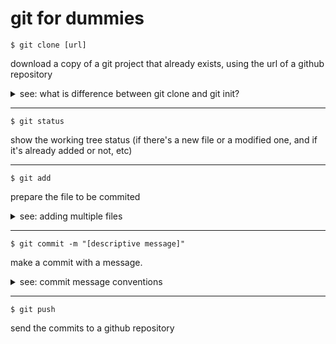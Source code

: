 # git for dummies

```
$ git clone [url]
```

download a copy of a git project that already exists, using the url of a github repository <br/>

<details>
<summary>see: what is difference between git clone and git init?</summary>

git clone is basically a combination of:

- `$ git init` (create the local repository)
- `$ git remote add` (add the URL to that repository)
- `$ git fetch` (fetch all branches from that URL to your local repository)
- `$ git checkout` (create all the files of the main branch in your working tree)
</details>

<hr>

```
$ git status
```

show the working tree status (if there's a new file or a modified one, and if it's already added or not, etc)

<hr>

```
$ git add
```

prepare the file to be commited

<details>
<summary>see: adding multiple files</summary>

- `git add [file]` (add a particular file to index)
- `git add [directory]` (add an entire directory to index)
- `git add .` (indexes all the new and modified files, except for the files that have been removed)
- `git add –u` (indexes all modified and removed files, except for the new files created)
- `git add –all` (indexes all new, modified and removed files, it is a combination of both `git add .` & `git add -u`)
</details>

<hr>

```
$ git commit -m "[descriptive message]"
```

make a commit with a message.

<details>
<summary>see: commit message conventions</summary>

```
[type][optional scope]: [description]

example:
  feat: add login-page.html
```

Allowed [type] values:

- **feat:** for a new feature for the user, not a new feature for build script. [✨]
- **fix:** for a bug fix for the user, not a fix to a build script. [🐛]
- **perf:** for performance improvements. [⚡]
- **docs:** for changes to the documentation. [📝]
- **style:** for formatting changes, missing semicolons, etc. [🎨]
- **refactor:** for refactoring production code, e.g. renaming a variable. [♻️]
- **test:** for adding missing tests, refactoring tests; no production code change. [🧪]
- **build:** for updating build configuration, development tools or other changes irrelevant to the user. [📦️]

for more emojis, see: https://gitmoji.dev/

</details>
  
<hr>

```
$ git push
```

send the commits to a github repository
